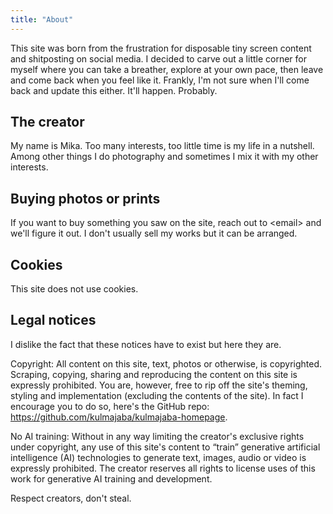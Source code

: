```yaml
---
title: "About"
---
```


This site was born from the frustration for disposable tiny screen content and shitposting on social media. I decided to carve out a little corner for myself where you can take a breather, explore at your own pace, then leave and come back when you feel like it. Frankly, I'm not sure when I'll come back and update this either. It'll happen. Probably.

## The creator

My name is Mika. Too many interests, too little time is my life in a nutshell. Among other things I do photography and sometimes I mix it with my other interests.

## Buying photos or prints

If you want to buy something you saw on the site, reach out to \<email\> and we'll figure it out. I don't usually sell my works but it can be arranged.

## Cookies

This site does not use cookies.

## Legal notices

I dislike the fact that these notices have to exist but here they are.

Copyright: All content on this site, text, photos or otherwise, is copyrighted. Scraping, copying, sharing and reproducing the content on this site is expressly prohibited. You are, however, free to rip off the site's theming, styling and implementation (excluding the contents of the site). In fact I encourage you to do so, here's the GitHub repo: https://github.com/kulmajaba/kulmajaba-homepage.

No AI training: Without in any way limiting the creator's exclusive rights under copyright, any use of this site's content to “train” generative artificial intelligence (AI) technologies to generate text, images, audio or video is expressly prohibited. The creator reserves all rights to license uses of this work for generative AI training and development.

Respect creators, don't steal.
